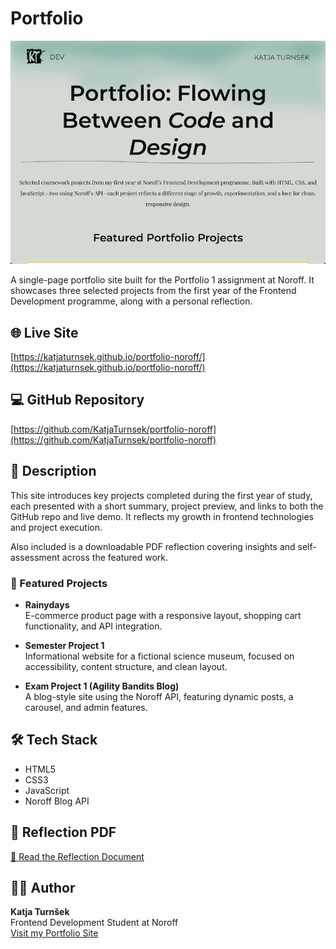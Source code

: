 # Portfolio

![Portfolio Preview](assets/images/portfolio-preview.webp)

A single-page portfolio site built for the Portfolio 1 assignment at Noroff. It showcases three selected projects from the first year of the Frontend Development programme, along with a personal reflection.

## 🌐 Live Site

[https://katjaturnsek.github.io/portfolio-noroff/](https://katjaturnsek.github.io/portfolio-noroff/)

## 💻 GitHub Repository

[https://github.com/KatjaTurnsek/portfolio-noroff](https://github.com/KatjaTurnsek/portfolio-noroff)

## 📝 Description

This site introduces key projects completed during the first year of study, each presented with a short summary, project preview, and links to both the GitHub repo and live demo. It reflects my growth in frontend technologies and project execution.

Also included is a downloadable PDF reflection covering insights and self-assessment across the featured work.

### 🔗 Featured Projects

- **Rainydays**  
  E-commerce product page with a responsive layout, shopping cart functionality, and API integration.

- **Semester Project 1**  
  Informational website for a fictional science museum, focused on accessibility, content structure, and clean layout.

- **Exam Project 1 (Agility Bandits Blog)**  
  A blog-style site using the Noroff API, featuring dynamic posts, a carousel, and admin features.

## 🛠️ Tech Stack

- HTML5  
- CSS3  
- JavaScript  
- Noroff Blog API  

## 📄 Reflection PDF

[📘 Read the Reflection Document](assets/pdf/portfolio-reflection.pdf)

## 🙋‍♀️ Author

**Katja Turnšek**  
Frontend Development Student at Noroff  
[Visit my Portfolio Site](https://katjaturnsek.github.io/portfolio-noroff/)

